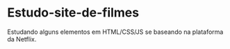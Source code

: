 # Estudo-site-de-filmes
Estudando alguns elementos em HTML/CSS/JS se baseando na plataforma da Netflix.
